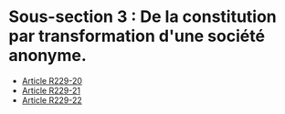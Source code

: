 # Sous-section 3 : De la constitution par transformation d'une société anonyme.

- [Article R229-20](article-r229-20.md)
- [Article R229-21](article-r229-21.md)
- [Article R229-22](article-r229-22.md)
